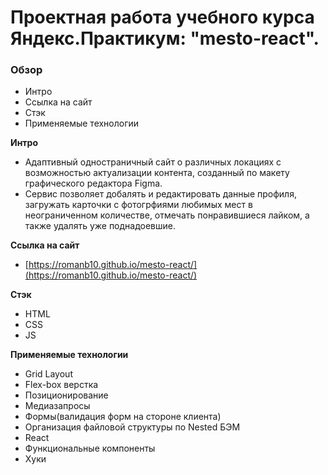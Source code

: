 # Проектная работа учебного курса Яндекс.Практикум: "mesto-react".

### Обзор

* Интро
* Ссылка на сайт
* Стэк
* Применяемые технологии

**Интро**
* Адаптивный одностраничный сайт о различных локациях с возможностью актуализации контента,
  созданный по макету графического редактора Figma.
* Сервис позволяет добалять и редактировать данные профиля, загружать карточки с фотогрфиями любимых мест в неограниченном количестве, отмечать понравившиеся лайком, а также удалять уже поднадоевшие.


**Ссылка на сайт**
* [https://romanb10.github.io/mesto-react/](https://romanb10.github.io/mesto-react/)

**Стэк**
* HTML
* CSS
* JS

**Применяемые технологии**
* Grid Layout
* Flex-box верстка
* Позиционирование
* Медиазапросы
* Формы(валидация форм на стороне клиента)
* Организация файловой структуры по Nested БЭМ
* React
* Функциональные компоненты
* Хуки
